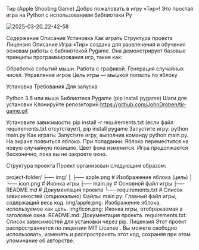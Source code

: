 Тир (Apple Shooting Game)
Добро пожаловать в игру «Тир»! 
Это простая игра на Python с использованием библиотеки Py



![2025-03-20_22-42-58](https://github.com/user-attachments/assets/15250f53-7352-46fa-afd3-d765638c3230)



Содержание
Описание
Установка
Как играть
Структура проекта
Лицензия
Описание
Игра «Тир» создана для развлечения и обучения основам работы с библиотекой Pygame. Она демонстрирует базовые принципы программирования игр, такие как:

Обработка событий мыши.
Работа с графикой.
Генерация случайных чисел.
Управление игров
Цель игры — мышкой попасть по яблоку

Установка
Требования
Для запуска

Python 3.6 или выше
Библиотека Pygame (pip install pygame)
Шаги для установки
Клонируйте репозиторий:https://github.com/JohnDroben/tir-game.git

Установите зависимости:
pip install -r requirements.txt (если файл requirements.txt отсутствует),
pip install pygame
Запустите игру: python main.py
Как играть:
Запустите игру, выполнив команду python main.py.
На экране появиться яблоко.
При попадании:
Яблоко переместится на новую случайную позицию.
Цвет фона изменится.
Игра продолжается бесконечно, пока вы не закроете окно.

Структура проекта
Проект организован следующим образом:

project-folder/
├── img/
│   ├── apple.png       # Изображение яблока (цель)
│   └── icon.png        # Иконка игры
├── main.py             # Основной файл игры
├── README.md           # Документация проекта
└── requirements.txt    # Список зависимостей (опционально)
Файлы:
main.py: Главный файл игры, содержащий весь код.
img/apple.png: Изображение яблока, используемое как цель.
img/icon.png: Иконка игры, отображаемая в заголовке окна.
README.md: Документация проекта.
requirements.txt: Список зависимостей для установки через pip.
Лицензия
Этот проект распространяется по лицензии MIT License . Вы можете свободно использовать, изменять и распространять этот код, сохраняя при этом упоминание об авторстве.

